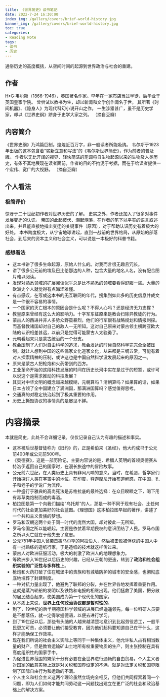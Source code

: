 ```yaml
---
title: 《世界简史》读书笔记
date: 2022-7-24 16:30:00
index_img: /gallery/covers/brief-world-history.jpg
banner_img: /gallery/covers/brief-world-history.jpg
toc: true
categories:
- Reading Note
tags: 
- 读书
- 历史
---
```


通俗历史的高度概括，从空间时间的起源到世界政治与社会的重建。

<!-- more -->

## 作者

H•G·韦尔斯（1866-1946），英国著名作家。早年在一家布店当过学徒，后毕业于英国皇家学院。
曾尝试以教书为生，却以新闻和文学创作闻名于世。
其所著《时间机器》、《隐身人》为现代科幻小说开山之作。
一生涉猎甚广，虽不是历史学家，却以《世界史纲》跻身于史学大家之列。
（摘自豆瓣）

## 内容简介

《世界史纲》乃鸿篇巨制，煌煌近百万字，非一般读者所能吸纳。
韦尔斯于1923年出版的这本包含着“崭新立意和写法”的《韦尔斯世界简史》，作为前者的普及版。
作者以无比开阔的视界、轻快简洁的笔调将自生物起源以来的生物及人类历史，有条不紊地展现在读者面前，作者的目的不拘泥于考据，而在于给读者提供一个宏伟、宽广的大视野。
（摘自豆瓣）

## 个人看法

### 极简评价

惊讶于二十世纪初作者对世界历史的了解。
史实之外，作者还加入了很多对事件发展变迁的认识。
帝国的此起彼伏、潮起潮落，在作者的笔下以平实的语言叙述出来，并且能直接地指出变迁的关键事件（原因），对于帮助认识历史有着极大的好处。
本书跨度极大，从宇宙地球讲起，直到一战前的世界格局，从原始的部落社会，到后来的资本主义和社会主义，可以说是一本极好的科普书籍。

### 感想看法

- 这本书讲了很多生命起源，原始人什么的。对我而言很无趣且冗长。
- 讲了很多公元前的埃及巴比伦那边的人种，包含大量的地名人名，没有配合图片难以阅读。
- 发现对熟悉领域的扩展阅读似乎总是比不熟悉的领域要看得舒服一些。大量的欧洲史个人就觉得有点晦涩难懂。
- 有点感叹，在写成这本书的无互联网的年代，搜集到如此多的历史信息并成文是一件很不容易的事情。
- 一个国家的灭亡根本的原因会是什么呢？不得人心吗？还是经济无力支撑？
- 教皇原来曾经有这么大的影响力。十字军东征原来是教会扫除异教徒的行为。
- 蒙古人的西进并非人多势众野蛮暴烈，他们的行军很有战略规划和情报刺探。而基督教诸国却对自己的敌人一无所知。这对自己原来对蒙古领土横跨亚欧大陆的认识相差甚远，以前只是觉得可能蒙古人太骁勇了。
- 元朝看起来只是蒙古统治的一个分支。
- 教会压制了人们对自由科学的追求，教会发达的时候自然科学完完全全被压制。就让人想到中国的这些儒家文化道家文化，从来都是三纲五常，可能有着对人探索精神的压制，或许这也是中国自然科学没发展起来的原因之一。
- 原来是蒙古人把枪炮和火药带到的西方。
- 工业革命开始的这段科技发展的时间在历史长河中实在是过于的短暂，或许可以说这个是需求推动的科技发展？
- 其实对中华文明的概念越来越模糊，元朝算吗？清朝算吗？如果算的话，如果日本占领了全中国建立了满洲国，那满洲国算吗？感觉值得思考。
- 交通真的对稳定统治起到了极其重要的作用。
- 历史上撕毁协议的事情真的是屡见不鲜。


# 内容摘录

本就是简史，此处不会详细记录，仅仅记录自己认为有趣的描述和事实。

- 这本被后世基督徒称为《旧约》的，正是希伯来《圣经》，他大约成书于公元前400年或公元前500年。
- 《奥德赛》，这是一部历险记，主要内容说的是，希腊人英明的首领奥德赛从特洛伊返回自己的国家时，在漫长旅途中的冒险故事。
- 公元前六世纪，在人类历史上具有非同凡响的意义。当时，在希腊，哲学家们开始探讨人类在宇宙中的地位，在印度，释迦摩尼开始布道解惑，在中国，孔子和老子的学说广为流传。
- 一种盛行于雅典的高尚死法是苏格拉底的最终选择：在众目睽睽之下，喝下用有毒草类炮制而成的毒酒。
- 柏拉图是第一个向我们描绘“乌托邦”的人，那是一种不同于现有社会、比任何时代的社会更加美好的社会蓝图。《理想国》这本柏拉图早起的著作，讲述了一个共和主义贵族的梦想。
- 罗马和汉朝这两个处于同一时代的庞然大国，却对彼此一无所知。
- 罗马帝国之所以能崛起，主要是依仗着早期民权的意识团结了人民。罗马帝国之所以灭亡就在于他失去了意志。
- 公元751年中国人曾袭击撒马尔罕的阿拉伯人，然后被击败被俘获的中国人中有一批熟练的造纸行家，于是造纸的技术就这样传过来。
- 蒙古人对欧洲征服活动，极大的刺激了欧洲人的地理想象力。
- 等欧洲步入16世纪以后历史的兴趣，已经从王朝的更迭，转到了**政治和社会组织实验的广泛性与多样性**上。
- 枪炮和火药打破了住在城堡中的贵族和有城墙防护的城市的安全感，也彻彻底底地埋葬了封建制度。
- 一种对抗力量出现了，他避免了联邦的分裂，并在世界各地发挥着重要作用。这就是蒸汽轮船的发明以及铁路和电报的相继出现。他们拯救了美国，把分散的居民结合起来，使美国成为第一个现代化的国家。
- 从本质上来说，**世界上任何政治协议都是暂时性的**。
- 到了，19世纪的后半期德国科学领域的进展已经遥遥领先，每一位科研人员要是不想落伍，就一定得掌握德语，以便去进行学习。
- 到了19世纪以后，那些有头脑的人越来越清楚地意识到比起劳役苦工，一般平民更加可贵，必须要让他们接受教育，因为他们起码要知道自己在干什么，这样才能确保工作效率。
- 现在我们所说的社会主义实际上等同于一种集体主义，他允许私人占有相当数量的财产，但是教育运输矿山土地所有权重要物质的生产，则主张控制在具有高度组织性的国家手中。
- 为促进世界范围的繁荣十分有必要在全世界进行通畅的自由贸易，个人主义者对国家的敌意实际上就是对关税和国界设定的不满，就是对法定关税和国界限制了国际自由行为和运动的不满。
- 个人主义和社会主义这两个理论虽然立场完全相反，但他们共同探索着同一个问题，即为人们如何才能共同劳动这一问题找出建立在更广泛的社会和政治基础上的解决方案。